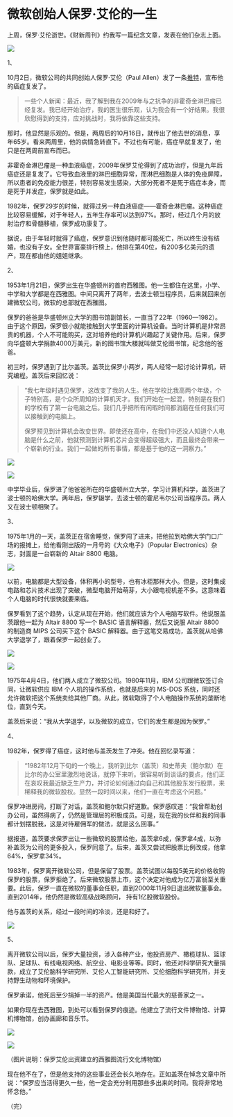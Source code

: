 # 微软创始人保罗·艾伦的一生

上周，保罗·艾伦逝世。《财新周刊》约我写一篇纪念文章，发表在他们杂志上面。

![](https://cdn.beekka.com/blogimg/asset/201810/bg2018102301.jpg)

1、
 
10月2日，微软公司的共同创始人保罗·艾伦（Paul Allen）发了一条[推特](https://twitter.com/PaulGAllen/status/1046864324310982668)，宣布他的癌症复发了。

> 一些个人新闻：最近，我了解到我在2009年与之抗争的非霍奇金淋巴瘤已经复发。我已经开始治疗，我的医生很乐观，认为我会有一个好结果。我很欣慰得到的支持，应对挑战时，我将依靠这些支持。

那时，他显然是乐观的。但是，两周后的10月16日，就传出了他去世的消息，享年65岁。看来两周里，他的病情急转直下。不过也有可能，癌症早就复发了，他只是在两周前宣布而已。

非霍奇金淋巴瘤是一种血液癌症，2009年保罗艾伦得到了成功治疗，但是九年后癌症还是复发了。它导致血液里的淋巴细胞异常，而淋巴细胞是人体的免疫屏障，所以患者的免疫能力很差，特别容易发生感染，大部分死者不是死于癌症本身，而是死于并发症，保罗就是如此。

1982年，保罗29岁的时候，就得过另一种血液癌症——霍奇金淋巴瘤。这种癌症比较容易缓解，对于年轻人，五年生存率可以达到97%。那时，经过几个月的放射治疗和骨髓移植，保罗成功康复了。

据说，由于年轻时就得了癌症，保罗意识到他随时都可能死亡，所以终生没有结婚，也没有子女。全世界富豪排行榜上，他排在第40位，有200多亿美元的遗产，现在都由他的姐姐继承。

2、

1953年1月21日，保罗出生在华盛顿州的首府西雅图。他一生都住在这里，小学、中学和大学都是在西雅图。中间只离开了两年，去波士顿当程序员，后来就回来创建微软公司，微软的总部就在西雅图。

保罗的爸爸是华盛顿州立大学的图书馆副馆长，一直当了22年（1960—1982）。由于这个原因，保罗很小就能接触到大学里面的计算机设备。当时计算机是非常昂贵的机器，个人不可能购买，这对培养他的计算机兴趣起了关键作用。后来，保罗向华盛顿大学捐款4000万美元，新的图书馆大楼就叫做艾伦图书馆，纪念他的爸爸。

初三时，保罗遇到了比尔盖茨。盖茨比保罗小两岁，两人经常一起讨论计算机，研究编程。盖茨后来回忆说：

> “我七年级时遇见保罗，这改变了我的人生。他在学校比我高两个年级，个子特别高，是个众所周知的计算机天才。我们开始在一起混，特别是在我们的学校有了第一台电脑之后。我们几乎把所有闲暇时间都消磨在任何我们可以接触到的电脑上。
> 
> 保罗预见到计算机会改变世界。即使还在高中，在我们中还没人知道个人电脑是什么之前，他就预测到计算机芯片会变得超级强大，而且最终会带来一个崭新的行业。我们一起做的所有事情，都是基于他的这一洞察力。”

![](https://cdn.beekka.com/blogimg/asset/201810/bg2018102306.jpg)

![](https://cdn.beekka.com/blogimg/asset/201810/bg2018102303.jpg)

中学毕业后，保罗进了他爸爸所在的华盛顿州立大学，学习计算机科学，盖茨进了波士顿的哈佛大学。两年后，保罗辍学，去波士顿的霍尼韦尔公司当程序员。两人又在波士顿相聚了。

3、

1975年1月的一天，盖茨正在宿舍睡觉，保罗闯了进来，把他拉到哈佛大学门口广场的报摊上，给他看刚出版的一月号的《大众电子》（Popular Electronics）杂志，封面是一台崭新的 Altair 8800 电脑。

![](https://cdn.beekka.com/blogimg/asset/201810/bg2018102309.jpg)

以前，电脑都是大型设备，体积再小的型号，也有冰柜那样大小。但是，这时集成电路和芯片技术出现了突破，微型电脑开始萌芽，大小跟电视机差不多。这意味着个人电脑的时代很快就要来临。

保罗看到了这个趋势，认定从现在开始，他们就应该为个人电脑写软件。他说服盖茨跟他一起为 Altair 8800 写一个 BASIC 语言解释器，然后又说服 Altair 8800 的制造商 MIPS 公司买下这个 BASIC 解释器。由于这笔交易成功，盖茨就从哈佛大学退学了，跟着保罗一起创业了。

![](https://cdn.beekka.com/blogimg/asset/201810/bg2018102302.jpg)

![](https://cdn.beekka.com/blogimg/asset/201810/bg2018102305.jpg)

1975年4月4日，他们两人成立了微软公司。1980年11月，IBM 公司跟微软签订合同，让微软供应 IBM 个人机的操作系统，也就是后来的 MS-DOS 系统，同时还允许微软把这个系统卖给其他厂商。从此，微软取得了个人电脑操作系统的垄断地位，直到今天。

盖茨后来说：“我从大学退学，以及微软的成立，它们的发生都是因为保罗。”

4、

1982年，保罗得了癌症，这时他与盖茨发生了冲突。他在回忆录写道：

> “1982年12月下旬的一个晚上，我听到比尔（盖茨）和史蒂夫（鲍尔默）在比尔的办公室里激烈地说话，就停下来听。很容易听到谈话的要点，他们正在哀叹我最近缺乏生产力，并讨论如何通过向自己和其他股东发行股票，来稀释我的微软股权。显然一段时间以来，他们一直在考虑这个问题。”

保罗冲进房间，打断了对话，盖茨和鲍尔默只好道歉。保罗感叹道：“我曾帮助创办公司，虽然得病了，仍然是管理层的积极成员。可是，现在我的伙伴和我的同事都计划摆脱我，这是对待雇佣军的做法，就是这么回事。”

据报道，盖茨要求保罗出让一些微软的股票给他，盖茨拿6成，保罗拿4成，以弥补盖茨为公司的更多投入，保罗同意了。后来，盖茨又尝试把股票比例改成，他拿64%，保罗拿34%。

1983年，保罗离开微软公司，但是保留了股票。盖茨试图以每股5美元的价格收购保罗的股票，保罗拒绝了。后来微软股票上市，这个决定对他成为亿万富翁至关重要。此后，保罗一直在微软的董事会任职，直到2000年11月9日退出微软董事会。直到2014年，他仍然是微软高级战略顾问， 持有1亿股微软股份。

他与盖茨的关系，经过一段时间的冷淡，还是和好了。

![](https://cdn.beekka.com/blogimg/asset/201810/bg2018102304.jpg)

5、

离开微软公司以后，保罗大量投资，涉入各种产业，他投资房产、橄榄球队、篮球队、足球队、有线电视网络、航空业、电影业等等。同时，他还对科学研究大量捐款，成立了艾伦脑科学研究所、艾伦人工智能研究所、艾伦细胞科学研究所，并支持野生动物和环境保护。

保罗承诺，他死后至少捐掉一半的资产。他是美国当代最大的慈善家之一。

如果你现在去西雅图，到处可以看到保罗的痕迹。他建立了流行文件博物馆、计算机博物馆，创办画廊和音乐节。

![](https://cdn.beekka.com/blogimg/asset/201810/bg2018102307.jpg)

![](https://cdn.beekka.com/blogimg/asset/201810/bg2018102308.jpg)

（图片说明：保罗艾伦出资建立的西雅图流行文化博物馆）

现在他不在了，但是他支持的这些事业还会长久地存在。正如盖茨在悼念文章中所说：“保罗应当活得更久一些，他一定会充分利用那些多出来的时间。我将非常地怀念他。”

（完）
